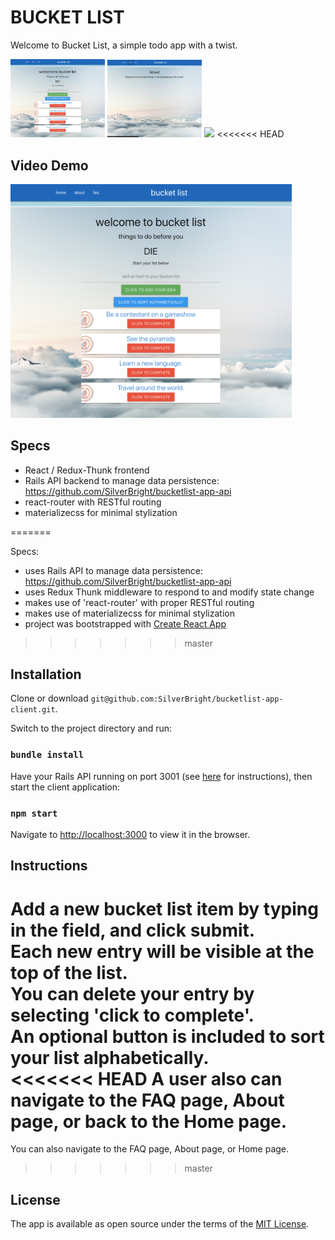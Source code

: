 # BUCKET LIST

Welcome to Bucket List, a simple todo app with a twist.

<img src="images/bucketlist.png" width="30%"> <img src="images/about.png" width="30%"> <img src="images/faq.png" width="31%">
<<<<<<< HEAD

## Video Demo
<a href="https://youtu.be/WX5LjkZzSWM"><img src="images/bucketlist.png" 
alt="Bucket List" width="450" /></a>

## Specs
- React / Redux-Thunk frontend
- Rails API backend to manage data persistence: https://github.com/SilverBright/bucketlist-app-api
- react-router with RESTful routing
- materializecss for minimal stylization

=======

Specs:
- uses Rails API to manage data persistence: https://github.com/SilverBright/bucketlist-app-api
- uses Redux Thunk middleware to respond to and modify state change
- makes use of 'react-router' with proper RESTful routing
- makes use of materializecss for minimal stylization
- project was bootstrapped with [Create React App](https://github.com/facebook/create-react-app)

>>>>>>> master
## Installation

Clone or download `git@github.com:SilverBright/bucketlist-app-client.git`.

Switch to the project directory and run:   
### `bundle install`

Have your Rails API running on port 3001 (see [here](https://github.com/SilverBright/bucketlist-app-api/blob/master/README.md) for instructions), then start the client application:
### `npm start`

Navigate to [http://localhost:3000](http://localhost:3000) to view it in the browser.  


## Instructions

Add a new bucket list item by typing in the field, and click submit.   
Each new entry will be visible at the top of the list.   
You can delete your entry by selecting 'click to complete'.   
An optional button is included to sort your list alphabetically.  
<<<<<<< HEAD
A user also can navigate to the FAQ page, About page, or back to the Home page.
=======
You can also navigate to the FAQ page, About page, or Home page.


>>>>>>> master


## License

The app is available as open source under the terms of the [MIT License](https://github.com/SilverBright/bucketlist-app-client/blob/master/LICENSE).
